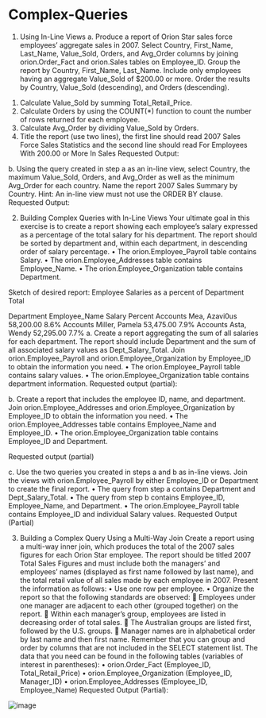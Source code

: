 # Complex-Queries

1.   Using In-Line Views
a.   Produce a report of Orion Star sales force employees’ aggregate sales in 2007. Select Country, First_Name, Last_Name, Value_Sold, Orders, and Avg_Order columns by joining orion.Order_Fact and orion.Sales tables on Employee_ID. Group the report by Country, First_Name, Last_Name. Include only employees having an aggregate Value_Sold of $200.00 or more. Order the results by Country, Value_Sold (descending), and Orders (descending).
1)   Calculate Value_Sold by summing Total_Retail_Price.
2)   Calculate Orders by using the COUNT(*) function to count the number of rows returned for each employee.
3)   Calculate Avg_Order by dividing Value_Sold by Orders.
4)   Title the report (use two lines), the first line should read  2007 Sales Force Sales Statistics and the second line should read For Employees With 200.00 or More In Sales
Requested Output:
 
b.   Using the query created in step a as an in-line view, select Country, the maximum Value_Sold, Orders, and Avg_Order as well as the minimum Avg_Order for each country. Name the report 2007 Sales Summary by Country.
Hint: An in-line view must not use the ORDER BY clause.
Requested Output:
 
2.   Building Complex Queries with In-Line Views
Your ultimate goal in this exercise is to create a report showing each employee’s salary expressed as a percentage of the total salary for his department. The report should be sorted by department and, within each department, in descending order of salary percentage.
•	The orion.Employee_Payroll table contains Salary.
•	The orion.Employee_Addresses table contains Employee_Name.
•	The orion.Employee_Organization table contains Department.





Sketch of desired report:
Employee Salaries as a percent of Department Total

Department               Employee_Name                     Salary  Percent
Accounts                   Mea, Azavi0us                   58,200.00     8.6%
Accounts                   Miller, Pamela                    53,475.00     7.9%
Accounts                   Asta, Wendy                      52,295.00     7.7%
a.   Create a report aggregating the sum of all salaries for each department. The report should include Department and the sum of all associated salary values as Dept_Salary_Total. Join orion.Employee_Payroll and orion.Employee_Organization by Employee_ID to obtain the information you need.
•	The orion.Employee_Payroll table contains salary values.
•	The orion.Employee_Organization table contains department information.
Requested output (partial):
 
b.   Create a report that includes the employee ID, name, and department. Join orion.Employee_Addresses and orion.Employee_Organization by Employee_ID to obtain the information you need.
•	The orion.Employee_Addresses table contains Employee_Name and Employee_ID.
•	The orion.Employee_Organization table contains Employee_ID and Department.

Requested output (partial)
 
c.   Use the two queries you created in steps a and b as in-line views. Join the views with orion.Employee_Payroll by either Employee_ID or Department to create the final report.
•	The query from step a contains Department and Dept_Salary_Total.
•	The query from step b contains Employee_ID, Employee_Name, and Department.
•	The orion.Employee_Payroll table contains Employee_ID and individual Salary values.
Requested Output (Partial)
 
3.   Building a Complex Query Using a Multi-Way Join
Create a report using a multi-way inner join, which produces the total of the 2007 sales figures for each Orion Star employee. The report should be titled 2007 Total Sales Figures and must include both the managers’ and employees’ names (displayed as first name followed by last name), and the total retail value of all sales made by each employee in 2007. Present the information as follows:
•	Use one row per employee.
•	Organize the report so that the following standards are observed:
	Employees under one manager are adjacent to each other (grouped together) on the report.
	Within each manager’s group, employees are listed in decreasing order of total sales.
	The Australian groups are listed first, followed by the U.S. groups.
	Manager names are in alphabetical order by last name and then first name.
Remember that you can group and order by columns that are not included in the SELECT statement list.
The data that you need can be found in the following tables (variables of interest in parentheses):
•	orion.Order_Fact (Employee_ID, Total_Retail_Price)
•	orion.Employee_Organization (Employee_ID, Manager_ID)
•	orion.Employee_Addresses (Employee_ID, Employee_Name)
Requested Output (Partial):
 
![image](https://user-images.githubusercontent.com/101452475/230446387-ea1f2542-37ff-45cd-9102-4c1d17e8fb45.png)
